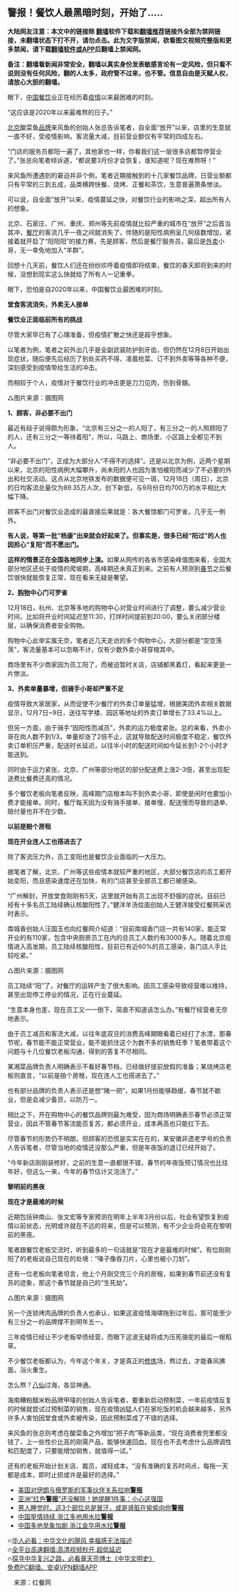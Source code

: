  <!-- 面包屑导航 --> <h2>警报！餐饮人最黑暗时刻，开始了…..</h2> <p class="notice"><b>大陆网友注意：本文中的链接除 <a href="https://github.com/bannedbook/fanqiang" >翻墙</a>软件下载和<a href="https://github.com/killgcd/justmysocks/blob/master/README.md">翻墙推荐</a>链接外全部为禁网链接，未翻墙状态下打不开，请勿点击。此为文字版禁闻，欲看图文视频完整版和更多禁闻，请下载<a href="https://github.com/bannedbook/fanqiang">翻墙软件或APP</a>后翻墙上禁闻网。</p><p>备注：翻墙看新闻非常安全，翻墙以真实身份发表敏感言论有一定风险，但只看不说则没有任何风险，翻的人太多，政府管不过来，也不管。信息自由是天赋人权，请放心大胆的翻墙。</b></p>  <div class="entry"> <p>眼下，<span class='wp_keywordlink_affiliate'><a href="https://www.bannedbook.org/" title="中国" target="_blank">中国</a></span><a href="https://www.bannedbook.org/bnews/tag/%E9%A4%90%E9%A5%AE/" class="st_tag internal_tag" rel="tag" title="标签 餐饮 下的日志">餐饮</a>业正在经历着<a href="https://www.bannedbook.org/bnews/tag/%E7%96%AB%E6%83%85/" class="st_tag internal_tag" rel="tag" title="标签 疫情 下的日志">疫情</a>以来最困难的时刻。</p> <p>“这应该是2020年以来最难熬的日子。”</p> <p><a href="https://www.bannedbook.org/bnews/tag/%e5%8c%97%e4%ba%ac/" class="st_tag internal_tag" rel="tag" title="标签 北京 下的日志">北京</a>酸菜鱼<a href="https://www.bannedbook.org/bnews/tag/%E5%93%81%E7%89%8C/" class="st_tag internal_tag" rel="tag" title="标签 品牌 下的日志">品牌</a>来风鱼的创始人张总告诉笔者，自全面“放开”以来，店里的生意就一直不好，受疫情影响，客流量大减，目前营业额仅有平常的四成左右。</p> <p>“门店的服务员都阳一遍了，其他家也一样，你看我们这一层很多店都暂停营业了。”张总向笔者倾诉道，“都说要3月份才会恢复，谁知道呢？现在难熬呀！”</p> <p>来风鱼所遭遇到的窘迫并非个例，笔者近期接触到的十几家餐饮品牌，日营业额都只有平常的三到五成，品类横跨快餐、烧烤、正餐和茶饮，生意普遍萧条惨淡。</p> <p>可以说，自全面“放开”以来，疫情蔓延之快，对餐饮行业的影响之深，超出所有人的想象。</p> <p>北京、石家庄、广州、重庆、郑州等先前疫情就比较严重的城市在“放开”之后首当其冲，<a href="https://www.bannedbook.org/bnews/tag/%e9%a4%90%e5%8e%85/" class="st_tag internal_tag" rel="tag" title="标签 餐厅 下的日志">餐厅</a>的客流几乎一夜之间就消失了，伴随的是阳性病例呈几何级数增加，紧接着就开启了“阳阳阳”的接力赛，先是顾客，然后是餐厅服务员，最后是<a href="https://www.bannedbook.org/bnews/tag/%E5%A4%96%E5%8D%96/" class="st_tag internal_tag" rel="tag" title="标签 外卖 下的日志">外卖</a>小哥，无一幸免地加入“羊群”。</p> <p>回想十几天前，餐饮人们还在纷纷欢呼着疫情即将结束，餐饮的春天即将到来的时候，没想到现实这么快就给了所有人一记重拳。</p> <p>眼下，恐怕是自2020年以来，中国餐饮业最困难的时刻。</p> <p><strong>堂食客流消失，外卖无人接单</strong></p> <p><strong>餐饮业正面临前所有的挑战</strong></p> <p>尽管大家早已有了心理准备，但疫情扩散之快还是超乎想象。</p> <p>以笔者为例，笔者之前外出几乎是全副武装防护到牙齿，但仍然在12月8日开始出现症状，随后便先后经历了到处买药不得、凌晨抢菜、订不到外卖等等各种不便，深刻感受到疫情带给生活的冲击。</p> <p>而相较于个人，疫情对于餐饮行业的冲击更是刀刀见肉，伤到骨髓。</p> <p>△图片来源：摄图网</p>  <p><strong>1、顾客，非必要不出门</strong></p> <p>最近有段子说得颇为形象，“北京有三分之一的人阳了，有三分之一的人照顾阳了的人，还有三分之一等待着阳”，所以，马路上、商场里、小区路上全都见不到人。</p> <p>“非必要不出门”，正成为大部分人“不得不的选择”。还是以北京为例，近两个星期以来，北京的阳性病例大幅攀升，尚未阳的人也因为害怕被阳而减少了不必要的外出和社交活动。这点从北京地铁发布的数据便可见一斑，12月18日（周日），北京的日均客流总量仅为89.35万人次，创下新低，与9月份日均700万的水平相比大幅下降。</p> <p>顾客不出门对餐饮业造成的最直接后果就是：各大餐馆都门可罗雀，几乎无一例外。</p> <p><strong>有人说，等第一批“杨康”出来就会好起来了。但事实是，很多已经“阳过”的人也因担心“复阳”而不愿出门。</strong></p> <p><strong>这样的情景正在全国各地同步上演。</strong>如果从网传的各省市感染峰值图来看，全国大部分地区还处于疫情的爬坡期，高峰期还未真正到来。之前有人预测到<a href="https://www.bannedbook.org/bnews/tag/%e6%98%a5%e8%8a%82/" class="st_tag internal_tag" rel="tag" title="标签 春节 下的日志">春节</a>之后餐饮很快就能恢复正常，现在看来无疑是奢望。</p> <p><strong>2、<a href="https://www.bannedbook.org/bnews/tag/%e8%b4%ad%e7%89%a9/" class="st_tag internal_tag" rel="tag" title="标签 购物 下的日志">购物</a>中心门可罗雀</strong></p> <p>12月18日，杭州、北京等多地的购物中心对营业时间进行了调整，要么减少营业时间，比如将开业时间延迟至11:30，打烊时间提前到20:00，要么关闭部分楼层，以确保消费者安全购物。</p> <p>购物中心此举实属无奈，笔者近几天走访的多个购物中心，大部分都是“空空荡荡”，客流量基本可以忽略不计，仅有少数外卖小哥穿梭其中。</p> <p>商场里有不少商家因为员工阳了，而被迫暂时关店，店铺都黑着灯，看起来更是一片惨淡。</p> <p><strong>3、外卖单量暴增，但骑手小哥却严重不足</strong></p> <p>疫情导致大家居家，从而促使不少餐厅的外卖订单量猛增，根据美团外卖相关数据显示，12月7日~9日，送往写字楼、园区等地址的外卖订单增长了33.4%以上。</p> <p>但另一方面，由于骑手“因阳性而减员”，外卖的运力极度紧张。总的来看，外卖小哥在岗人数不到1/3，单量却涨了2倍不止，这就导致配送时间极度不稳定，餐饮外卖订单积压严重，配送时长延迟，以往半小时的配送时间如今延长到1-2个小时才能送到。</p> <p>同时由于运力紧张，北京、广州等部分地区的部分配送费上涨2-3倍，甚至出现配送费比餐费还高的情况。</p> <p>多个餐饮老板向笔者反映，高峰期门店根本叫不到外卖小哥，即使是闲时也要加小费才能接单。同时，餐厅每天因为没有骑手接单、接单慢、配送慢而导致的退单、赔付量也并不在少数。</p>  <p><strong>以前是赔个房租</strong></p> <p><strong>现在开业连人工也搭进去了</strong></p> <p>除了客流压力外，员工变阳也是餐饮企业面临的一大压力。</p> <p>据笔者了解，北京、广州等这些疫情本就较严重的地区，大部分餐饮店的员工都开始变阳，而且感染速度还在加快，有的门店甚至全部员工都已被感染。</p> <p>“广州解封，开放堂食刚刚有5天，店里就开始有员工出现不舒服的症状。目前已经有十多名员工陆续确认核酸阳性了。”健洋羊汤烩面创始人王健洋接受红餐网采访时表示。</p> <p>南城香创始人汪国玉也向红餐网介绍道：“目前南城香门店一共有140家，能正常开业的有110家，包含中央厨房员工在内的总员工人数约有3000多人。随着北京疫情进入高发期，员工陆续核酸阳性，目前已有近60%的员工感染，各门店人手比较吃紧。”</p> <p>△图片来源：摄图网</p> <p>员工陆续“阳”了，对餐厅的运转产生了很大影响。因员工感染导致经营难以维持，甚至出现停工停业的情况，正在行业蔓延。</p> <p>“生意本身也差，现在员工又一一倒下，简直不知道该怎么办。”有餐厅经营者无奈地表示。</p> <p>由于员工减员和客流大减，以往年底双旦的消费高峰期眼看着已经打了水漂，那春节呢，春节能不能正常营业，能不能抓住这个为数不多的销售旺季？笔者带着这个问题与十几位餐饮老板沟通，得到的答复不尽相同。</p> <p>某湘菜品牌负责人明确表示不看好春节档，已经做好提前放假的准备；某烧烤店老板则直言，“以前是赔个房租，现在连人工也搭进去了。”</p> <p>也有部分品牌的负责人表示还是想“赌一把”，如果1月份能够趋缓，春节就不歇业，但是会减少备货，以防万一。</p> <p>相比之下，开在购物中心的餐饮品牌则最为难受，因为商场明确表示春节必须正常营业，因此不管春节客流能否复苏，都必须开业，成本再高也只能扛下去。</p> <p>尽管春节的形势仍不明朗，但顾客的恐慌是实实在在的，某安徽非遗老字号的负责人告诉笔者，尽管当地的疫情还没那么严重，但是年夜饭的退订已经开始了。</p> <p>“今年新店刚刚装修好，之前的生意一直都很不错，春节的年夜饭预订情况也比往年好，但这么一来，今年的春节估计又泡汤了。”</p>  <p><strong>黎明前的黑夜</strong></p> <p><strong>现在才是最难的时候</strong></p> <p>近期包括钟南山、张文宏等专家预测在明年上半年3月份以后，社会有望恢复到疫情以前状态，光明或许就在不远的将来，但是可以预测，有不少企业将会死在黎明前的黑夜。</p> <p>笔者跟餐饮老板交流时，听到最多的一句话就是“现在才是最难的时候”。有位刚刚阳了的老板说自己现在的处境：“嗓子像吞刀片，心里也被小刀划”。</p> <p>还有一位老板向笔者坦言，他上个月刚交完三个月的房租，如果到春节前还没有复苏的迹象，那这个春节就是自己的“生死劫”。</p> <p>△图片来源：摄图网</p> <p>另一个连锁烤肉品牌的负责人也承认，如果这波疫情海啸拖到过年后，那可能至少有三分之一的品牌撑不到明年五一。</p> <p>三年疫情已经让不少老板举债经营，而眼下这波无疑将成为压死骆驼的最后一根稻草。</p> <p>不少餐饮老板都认为，今年这个年关，才是真正的<span class='wp_keywordlink'><a href="https://www.qi-gong.me/" title="气功修炼网" target="_blank">修炼</a></span>场，熬过去，才能春风拂面，浴火重生。</p> <p>怎么熬？<span class='wp_keywordlink'><a href="https://www.bannedbook.org/forum3/topic44.html" title="八仙得道传" target="_blank">八仙</a></span>过海，各显神通。</p> <p>海南糟粕醋米粉品牌甲唛的创始人告诉笔者，要重新启动预制菜，一年前疫情反复的时候就尝试过预制菜的销售，现在疫情凶猛人们在家吃饭的机会越来越多，另外许多人害怕因堂食或外卖被传染，因此预制菜成了不错的选择。</p> <p>来风鱼的张总则考虑在酸菜鱼之外增加“把子肉”等新品类，“现在消费者兜里都没钱了，上一些性价比高的刚需产品，能够快速回血。现在也不去考虑什么品牌调性和匹配度了，只要能增加销售，就值得一试。”</p> <p>还有的老板开始计划关店、裁员，减轻成本，“没有准确的复苏时间点，每拖一天都是成本，即时止损或许是最好的选择。”</p> <!--<div id="taboola-mid-1"></div>--><ul class='op-related-articles' title='相关阅读'> <li><a href='https://www.bannedbook.org/bnews/worldnews/20221210/1822081.html' target='_blank'>美国对伊朗与俄罗斯的军事伙伴关系拉响<b>警报</b></a></li> <li><a href='https://www.bannedbook.org/bnews/cnnews/20221203/1819061.html' target='_blank'>亚洲“红色<b>警报</b>”还没解除！她提醒1件事：小心这强国</a></li> <li><a href='https://www.bannedbook.org/bnews/lifebaike/20221117/1812498.html' target='_blank'>男人睡觉时，这3个部位总是冒汗，或是肾脏在偷偷向你<b>警报</b></a></li> <li><a href='https://www.bannedbook.org/bnews/baitai/20221109/1808521.html' target='_blank'>中国旱情持续 浙江多地用水拉<b>警报</b></a></li> <li><a href='https://www.bannedbook.org/bnews/headline/20221106/1807557.html' target='_blank'>中国多地旱象加剧 浙江金华用水拉<b>警报</b></a></li> </ul> <p class="texttj"> 🔥<a href="https://www.bannedbook.org/bnews/comments/20220220/1694796.html" target="_blank">华人必看：中华文化的飓风 幸福感无法描述</a><br/> 🔥<a href="https://github.com/bannedbook/fanqiang/wiki/V2ray%E6%9C%BA%E5%9C%BA" target="_blank">全平台高速翻墙:高清视频秒开,超低延迟</a><br/> 🔥<a href="https://www.bannedbook.org/bnews/comments/20220808/1768773.html" target="_blank">探寻中华复兴之路，必看章天亮博士《中华文明史》</a><br/> <a href="https://github.com/bannedbook/fanqiang/wiki/%E7%A6%81%E9%97%BB%E7%BD%91%E5%AE%89%E5%8D%93%E7%BF%BB%E5%A2%99%E6%96%B0%E9%97%BBAPP" target="_blank">免费PC翻墙、安卓VPN翻墙APP</a><br/> </p><p class="src-info">　来源：红餐网 </p> <a name='sharetosocial'></a> <div style="margin-bottom:5px;padding-bottom:5px;clear:both"> <div id="archive-pix-1" class="banner-ads"> <!-- AuctionX Display platform tag START --> <div id="27602x728x90x621x_ADSLOT1" clicktrack="%%CLICK_URL_ESC%%"></div>  <!-- AuctionX Display platform tag END --> </div> <div id="archive-pix-2" class="banner-ads"> <!-- AuctionX Display platform tag START --> <div id="27556x300x250x621x_ADSLOT1" clicktrack="%%CLICK_URL_ESC%%" style="margin:0 auto;text-align:center"></div>  <!-- AuctionX Display platform tag END --> </div> </div>  <div id="archive-pix-1" class="banner-ads"> <!-- AuctionX Display platform tag START --> <div id="27603x728x90x621x_ADSLOT1" clicktrack="%%CLICK_URL_ESC%%"></div>  <!-- AuctionX Display platform tag END --> </div> </div><!--END ENTRY--> 